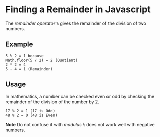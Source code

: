 # Finding a Remainder in Javascript
The _remainder operator_ `%` gives the remainder of the division of two numbers.

## Example

```
5 % 2 = 1 because
Math.floor(5 / 2) = 2 (Quotient)
2 * 2 = 4
5 - 4 = 1 (Remainder)
```

## Usage
In mathematics, a number can be checked even or odd by checking the remainder of the division of the number by 2.

```
17 % 2 = 1 (17 is Odd)
48 % 2 = 0 (48 is Even)
```

**Note** Do not confuse it with _modulus_ `%` does not work well with negative numbers.
